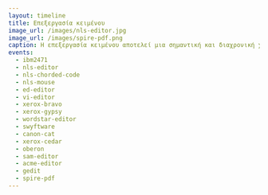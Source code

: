 ```yaml
---
layout: timeline 
title: Επεξεργασία κειμένου 
image_url: /images/nls-editor.jpg
image_url: /images/spire-pdf.png
caption: Η επεξεργασία κειμένου αποτελεί μια σημαντική και διαχρονική χρήση των υπολογιστών, μαζί με την παλιότερη επεξεργασία αριθμητικών δεδομένων. Η επεξεργασία κειμένου αρχικά είχε έμφαση στον προγραμματισμό του υπολογιστή και σταδιακά επεκτάθηκε και στην προετοιμασία εγγράφων. 
events:
  - ibm2471
  - nls-editor
  - nls-chorded-code
  - nls-mouse
  - ed-editor
  - vi-editor
  - xerox-bravo
  - xerox-gypsy
  - wordstar-editor
  - swyftware
  - canon-cat
  - xerox-cedar
  - oberon
  - sam-editor
  - acme-editor
  - gedit
  - spire-pdf
---
```

